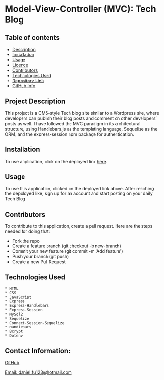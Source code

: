 # Model-View-Controller (MVC): Tech Blog

  ## Table of contents
  - [Description](#Description)
  - [Installation](#Installation)
  - [Usage](#Usage)
  - [Licence](#Licence)
  - [Contributors](#Contributors)
  - [Technologies Used](#Technologies)
  - [Repository Link](#Repository)
  - [GitHub Info](#GitHub) 

  ## Project Description

  This project is a CMS-style Tech blog site similar to a Wordpress site, where developers can publish their blog posts and comment on other developers’ posts as well. I have followed the  MVC paradigm in its architectural structure, using Handlebars.js as the templating language, Sequelize as the ORM, and the express-session npm package for authentication. 

  ## Installation 

  To use application, click on the deployed link <a href="https://robot-ducky.herokuapp.com/">here</a>.
  
  ## Usage

To use this application, clicked on the deployed link above. After reaching the depoloyed like, sign up for an account and start posting on your daily Tech Blog

  ## Contributors

  To contribute to this application, create a pull request.
  Here are the steps needed for doing that:
  - Fork the repo
  - Create a feature branch (git checkout -b new-branch)
  - Commit your new feature (git commit -m 'Add feature')
  - Push your branch (git push)
  - Create a new Pull Request

  ## Technologies Used
    * HTML
    * CSS
    * JavaScript
    * Express
    * Express-Handlebars
    * Express-Session
    * MySql2
    * Sequelize
    * Connect-Session-Sequelize
    * Handlebars
    * Bcrypt
    * Dotenv

  ## Contact Information:
  [GitHub](https://github.com/danielfu13)

  [Email: daniel.fu123@hotmail.com](mailto:daniel.fu123@hotmail.com)